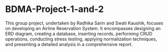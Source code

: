 # BDMA-Project-1-and-2

This group project, undertaken by Radhika Sarin and Swati Kaushik, focuses on developing an Airline Reservation System. It encompasses designing an ERD diagram, creating a database, inserting records, performing CRUD operations, conducting stress testing, applying normalization techniques, and presenting a detailed analysis in a comprehensive report.
